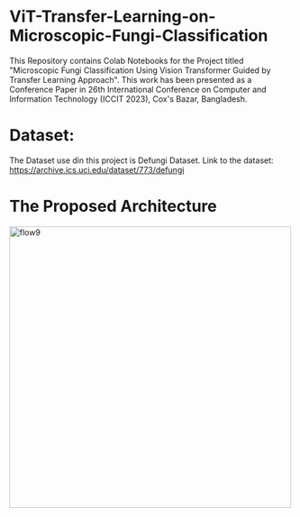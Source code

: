 # ViT-Transfer-Learning-on-Microscopic-Fungi-Classification

This Repository contains Colab Notebooks for the Project titled "Microscopic Fungi Classification Using Vision
Transformer Guided by Transfer Learning Approach". This work has been presented as a Conference Paper in 26th International Conference on Computer and Information Technology (ICCIT 2023), Cox's Bazar, Bangladesh.  

# Dataset: 
The Dataset use din this project is Defungi Dataset. Link to the dataset: https://archive.ics.uci.edu/dataset/773/defungi 

# The Proposed Architecture
<img src="https://github.com/Sheikh0541/ViT-Transfer-Learning-on-Microscopic-Fungi-Classification/assets/69375725/2a0599b8-24c8-4170-9242-b660fba8a0a9" alt="flow9" width="500"/>

